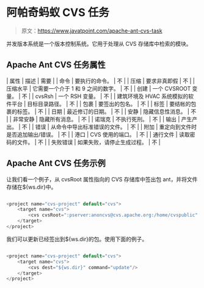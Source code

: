 # 阿帕奇蚂蚁 CVS 任务

> 原文：<https://www.javatpoint.com/apache-ant-cvs-task>

并发版本系统是一个版本控制系统。它用于处理从 CVS 存储库中检索的模块。

## Apache Ant CVS 任务属性

| 属性 | 描述 | 需要 |
| 命令 | 要执行的命令。 | 不 |
| 压缩 | 要求非真即假 | 不 |
| 压缩水平 | 它需要一个介于 1 和 9 之间的数字。 | 不 |
| 创建 | 一个 CVSROOT 变量。 | 不 |
| cvsRsh | 一个 RSH 变量。 | 不 |
| 建筑环境及 HVAC 系统模拟的软件平台 | 目标目录路径。 | 不 |
| 包裹 | 要签出的包名。 | 不 |
| 标签 | 要结帐的包裹的标签。 | 不 |
| 日期 | 最近修订的日期。 | 不 |
| 安静 | 隐藏信息性消息。 | 不 |
| 非常安静 | 隐藏所有消息。 | 不 |
| 诺瑞克 | 不执行死刑。 | 不 |
| 输出 | 产生产出。 | 不 |
| 错误 | 从命令中导出标准错误的文件。 | 不 |
| 附加 | 重定向到文件时是否追加输出/错误。 | 不 |
| 港口 | CVS 使用的端口。 | 不 |
| 通行文件 | 读取密码的文件。 | 不 |
| 失败错误 | 如果失败，请停止生成过程。 | 不 |

## Apache Ant CVS 任务示例

让我们看一个例子，从 cvsRoot 属性指向的 CVS 存储库中签出包 ant，并将文件存储在${ws.dir}中。

```java

<project name="cvs-project" default="cvs">
	<target name="cvs">
		<cvs cvsRoot=":pserver:anoncvs@cvs.apache.org:/home/cvspublic" package="ant" dest="${ws.dir}"/>	
	</target>
</project>

```

我们可以更新已经签出到${ws.dir}的包。使用下面的例子。

```java

<project name="cvs-project" default="cvs">
	<target name="cvs">
		<cvs dest="${ws.dir}" command="update"/>	
	</target>
</project>

```